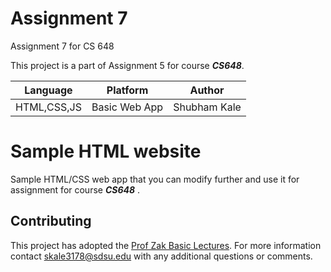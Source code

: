 # Assignment 7
 Assignment 7 for CS 648
 
This project is a part of Assignment 5 for course **_CS648_**.

| Language | Platform | Author |
| -------- | --------|--------|
| HTML,CSS,JS |  Basic Web App| Shubham Kale|

# Sample HTML website 

Sample HTML/CSS web app that you can modify further and use it for assignment for course **_CS648_** . 


## Contributing
This project has adopted the [Prof Zak Basic Lectures](https://www.youtube.com/watch?v=7EWBHppYbmM&feature=youtu.be).
For more information 
contact [skale3178@sdsu.edu](mailto:skale3178@sdsu.edu) with any additional questions or comments.



 


 

